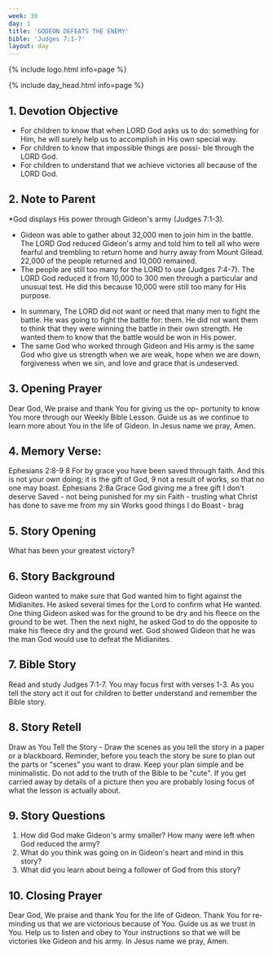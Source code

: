 ```yaml
---
week: 36
day: 1
title: 'GODEON DEFEATS THE ENEMY'
bible: 'Judges 7:1-7'
layout: day
---
```



{% include logo.html info=page %}

{% include day_head.html info=page %}

## 1. Devotion Objective
- For children to know that when LORD God asks us to do: something for Him, he will surely help us to accomplish in His own special way.
- For children to know that impossible things are possi- ble through the LORD God.
- For children to understand that we achieve victories all because of the LORD God.

## 2. Note to Parent
*God displays His power through Gideon's army (Judges 7:1-3).
- Gideon was able to gather about 32,000 men to join him in the battle. The LORD God reduced Gideon's army and told him to tell all who were fearful and trembling to return home and hurry away from Mount Gilead. 22,000 of the people returned and 10,000 remained.
- The people are still too many for the LORD to use (Judges 7:4-7). The LORD God reduced it from 10,000 to 300 men through a particular and unusual test. He did this because 10,000 were still too many for His purpose.
* In summary, The LORD did not want or need that many men to fight the battle. He was going to fight the battle for: them. He did not want them to think that they were winning the battle in their own strength. He wanted them to know that the battle would be won in His power.
* The same God who worked through Gideon and His army is the same God who give us strength when we are weak, hope when we are down, forgiveness when we sin, and love and grace that is undeserved.

## 3. Opening Prayer
Dear God, We praise and thank You for giving us the op- portunity to know You more through our Weekly Bible Lesson. Guide us as we continue to learn more about You in the life of Gideon. In Jesus name we pray, Amen.

## 4. Memory Verse:
Ephesians 2:8-9 8 For by grace you have been saved through faith. And this is not your own doing; it is the gift of God, 9 not a result of works, so that no one may boast. Ephesians 2:8a
Grace God giving me a free gift I don't deserve
Saved - not being punished for my sin
Faith - trusting what Christ has done to save me from my sin Works good things I do
Boast - brag
## 5. Story Opening
What has been your greatest victory?

## 6. Story Background
Gideon wanted to make sure that God wanted him to fight against the Midianites. He asked several times for the Lord to confirm what He wanted. One thing Gideon asked was for the ground to be dry and his fleece on the ground to be wet. Then the next night, he asked God to do the opposite to make his fleece dry and the ground wet. God showed Gideon that he was the man God would use to defeat the Midianites.

## 7. Bible Story
Read and study Judges 7:1-7. You may focus first with verses 1-3. As you tell the story act it out for children to better understand and remember the Bible story.

## 8. Story Retell
Draw as You Tell the Story - Draw the scenes as you tell the story in a paper or a blackboard. Reminder, before you teach the story be sure to plan out the parts or "scenes" you want to draw. Keep your plan simple and be minimalistic. Do not add to the truth of the Bible to be "cute". If you get carried away by details of a picture then you are probably losing focus of what the lesson is actually about.

## 9. Story Questions
1. How did God make Gideon's army smaller? How many were left when God reduced the army?
2. What do you think was going on in Gideon's heart and mind in this story?
3. What did you learn about being a follower of God from this story?

## 10. Closing Prayer
Dear God, We praise and thank You for the life of Gideon. Thank You for re- minding us that we are victorious because of You. Guide us as we trust in You. Help us to listen and obey to Your instructions so that we will be victories like Gideon and his army. In Jesus name we pray, Amen.

